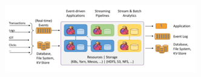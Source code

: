![Image text](https://github.com/coderLinJ5945/flink/blob/release-1.11-me/linj/img/Flink%E6%A6%82%E5%BF%B5/%E4%BA%8B%E4%BB%B6%E9%A9%B1%E5%8A%A8%E6%A8%A1%E5%9E%8B.jpg)

